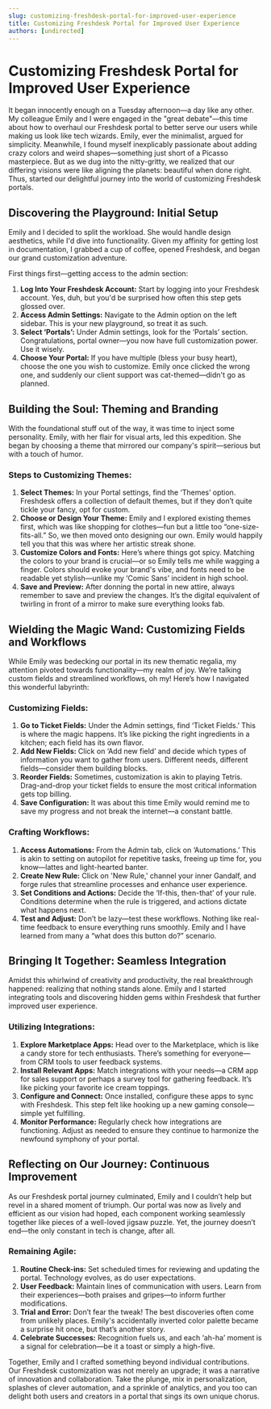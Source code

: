 ```yaml
---
slug: customizing-freshdesk-portal-for-improved-user-experience
title: Customizing Freshdesk Portal for Improved User Experience
authors: [undirected]
---
```



# Customizing Freshdesk Portal for Improved User Experience

It began innocently enough on a Tuesday afternoon—a day like any other. My colleague Emily and I were engaged in the "great debate"—this time about how to overhaul our Freshdesk portal to better serve our users while making us look like tech wizards. Emily, ever the minimalist, argued for simplicity. Meanwhile, I found myself inexplicably passionate about adding crazy colors and weird shapes—something just short of a Picasso masterpiece. But as we dug into the nitty-gritty, we realized that our differing visions were like aligning the planets: beautiful when done right. Thus, started our delightful journey into the world of customizing Freshdesk portals.

## Discovering the Playground: Initial Setup

Emily and I decided to split the workload. She would handle design aesthetics, while I'd dive into functionality. Given my affinity for getting lost in documentation, I grabbed a cup of coffee, opened Freshdesk, and began our grand customization adventure. 

First things first—getting access to the admin section:
1. **Log Into Your Freshdesk Account:** Start by logging into your Freshdesk account. Yes, duh, but you'd be surprised how often this step gets glossed over.
2. **Access Admin Settings:** Navigate to the Admin option on the left sidebar. This is your new playground, so treat it as such.
3. **Select ‘Portals’:** Under Admin settings, look for the ‘Portals’ section. Congratulations, portal owner—you now have full customization power. Use it wisely.
4. **Choose Your Portal:** If you have multiple (bless your busy heart), choose the one you wish to customize. Emily once clicked the wrong one, and suddenly our client support was cat-themed—didn't go as planned.

## Building the Soul: Theming and Branding

With the foundational stuff out of the way, it was time to inject some personality. Emily, with her flair for visual arts, led this expedition. She began by choosing a theme that mirrored our company's spirit—serious but with a touch of humor.

### Steps to Customizing Themes:

1. **Select Themes:** In your Portal settings, find the ‘Themes’ option. Freshdesk offers a collection of default themes, but if they don’t quite tickle your fancy, opt for custom.
2. **Choose or Design Your Theme:** Emily and I explored existing themes first, which was like shopping for clothes—fun but a little too “one-size-fits-all.” So, we then moved onto designing our own. Emily would happily tell you that this was where her artistic streak shone.
3. **Customize Colors and Fonts:** Here’s where things got spicy. Matching the colors to your brand is crucial—or so Emily tells me while wagging a finger. Colors should evoke your brand's vibe, and fonts need to be readable yet stylish—unlike my ‘Comic Sans’ incident in high school.
4. **Save and Preview:** After donning the portal in new attire, always remember to save and preview the changes. It’s the digital equivalent of twirling in front of a mirror to make sure everything looks fab.

## Wielding the Magic Wand: Customizing Fields and Workflows

While Emily was bedecking our portal in its new thematic regalia, my attention pivoted towards functionality—my realm of joy. We’re talking custom fields and streamlined workflows, oh my! Here’s how I navigated this wonderful labyrinth:

### Customizing Fields:

1. **Go to Ticket Fields:** Under the Admin settings, find ‘Ticket Fields.’ This is where the magic happens. It’s like picking the right ingredients in a kitchen; each field has its own flavor.
2. **Add New Fields:** Click on ‘Add new field’ and decide which types of information you want to gather from users. Different needs, different fields—consider them building blocks.
3. **Reorder Fields:** Sometimes, customization is akin to playing Tetris. Drag-and-drop your ticket fields to ensure the most critical information gets top billing.
4. **Save Configuration:** It was about this time Emily would remind me to save my progress and not break the internet—a constant battle.

### Crafting Workflows:

1. **Access Automations:** From the Admin tab, click on ‘Automations.’ This is akin to setting on autopilot for repetitive tasks, freeing up time for, you know—lattes and light-hearted banter.
2. **Create New Rule:** Click on 'New Rule,' channel your inner Gandalf, and forge rules that streamline processes and enhance user experience.
3. **Set Conditions and Actions:** Decide the ‘If-this, then-that’ of your rule. Conditions determine when the rule is triggered, and actions dictate what happens next.
4. **Test and Adjust:** Don’t be lazy—test these workflows. Nothing like real-time feedback to ensure everything runs smoothly. Emily and I have learned from many a “what does this button do?” scenario.

## Bringing It Together: Seamless Integration

Amidst this whirlwind of creativity and productivity, the real breakthrough happened: realizing that nothing stands alone. Emily and I started integrating tools and discovering hidden gems within Freshdesk that further improved user experience.

### Utilizing Integrations:

1.  **Explore Marketplace Apps:** Head over to the Marketplace, which is like a candy store for tech enthusiasts. There’s something for everyone—from CRM tools to user feedback systems.
2. **Install Relevant Apps:** Match integrations with your needs—a CRM app for sales support or perhaps a survey tool for gathering feedback. It’s like picking your favorite ice cream toppings.
3. **Configure and Connect:** Once installed, configure these apps to sync with Freshdesk. This step felt like hooking up a new gaming console—simple yet fulfilling.
4. **Monitor Performance:** Regularly check how integrations are functioning. Adjust as needed to ensure they continue to harmonize the newfound symphony of your portal.

## Reflecting on Our Journey: Continuous Improvement

As our Freshdesk portal journey culminated, Emily and I couldn’t help but revel in a shared moment of triumph. Our portal was now as lively and efficient as our vision had hoped, each component working seamlessly together like pieces of a well-loved jigsaw puzzle. Yet, the journey doesn’t end—the only constant in tech is change, after all.

### Remaining Agile:

1. **Routine Check-ins:** Set scheduled times for reviewing and updating the portal. Technology evolves, as do user expectations.
2. **User Feedback:** Maintain lines of communication with users. Learn from their experiences—both praises and gripes—to inform further modifications.
3. **Trial and Error:** Don’t fear the tweak! The best discoveries often come from unlikely places. Emily's accidentally inverted color palette became a surprise hit once, but that’s another story.
4. **Celebrate Successes:** Recognition fuels us, and each ‘ah-ha’ moment is a signal for celebration—be it a toast or simply a high-five.

Together, Emily and I crafted something beyond individual contributions. Our Freshdesk customization was not merely an upgrade; it was a narrative of innovation and collaboration. Take the plunge, mix in personalization, splashes of clever automation, and a sprinkle of analytics, and you too can delight both users and creators in a portal that sings its own unique chorus.